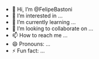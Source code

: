 - 👋 Hi, I’m @FelipeBastoni
- 👀 I’m interested in ...
- 🌱 I’m currently learning ...
- 💞️ I’m looking to collaborate on ...
- 📫 How to reach me ...
- 😄 Pronouns: ...
- ⚡ Fun fact: ...

<!---
FelipeBastoni/FelipeBastoni is a ✨ special ✨ repository because its `README.md` (this file) appears on your GitHub profile.
You can click the Preview link to take a look at your changes.
--->
